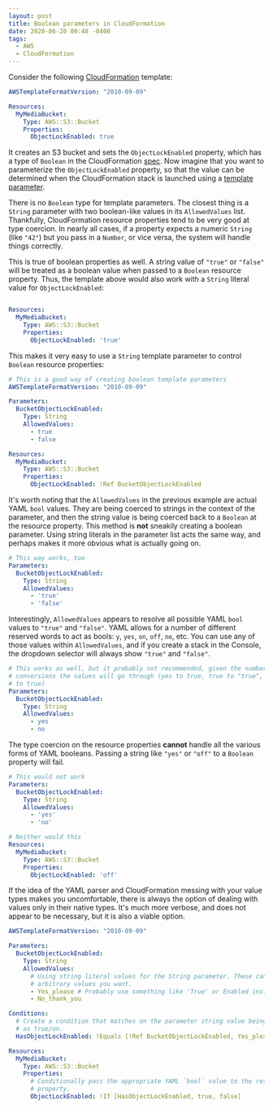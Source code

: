 ```yaml
---
layout: post
title: Boolean parameters in CloudFormation
date: 2020-06-20 00:48 -0400
tags:
  - AWS
  - CloudFormation
---
```


Consider the following [CloudFormation](https://aws.amazon.com/cloudformation/) template:

```yaml
AWSTemplateFormatVersion: "2010-09-09"

Resources:
  MyMediaBucket:
    Type: AWS::S3::Bucket
    Properties:
      ObjectLockEnabled: true
```

It creates an S3 bucket and sets the `ObjectLockEnabled` property, which has a type of `Boolean` in the CloudFormation [spec](https://docs.aws.amazon.com/AWSCloudFormation/latest/UserGuide/aws-properties-s3-bucket.html#cfn-s3-bucket-objectlockenabled). Now imagine that you want to parameterize the `ObjectLockEnabled` property, so that the value can be determined when the CloudFormation stack is launched using a [template parameter](https://docs.aws.amazon.com/AWSCloudFormation/latest/UserGuide/parameters-section-structure.html).

There is no `Boolean` type for template parameters. The closest thing is a `String` parameter with two boolean-like values in its `AllowedValues` list. Thankfully, CloudFormation resource properties tend to be very good at type coercion. In nearly all cases, if a property expects a numeric `String` (like `"42"`) but you pass in a `Number`, or vice versa, the system will handle things correctly.

This is true of boolean properties as well. A string value of `"true"` or `"false"` will be treated as a boolean value when passed to a `Boolean` resource property. Thus, the template above would also work with a `String` literal value for `ObjectLockEnabled`:

```yaml

Resources:
  MyMediaBucket:
    Type: AWS::S3::Bucket
    Properties:
      ObjectLockEnabled: 'true'
```

This makes it very easy to use a `String` template parameter to control `Boolean` resource properties:

```yaml
# This is a good way of creating boolean template parameters
AWSTemplateFormatVersion: "2010-09-09"

Parameters:
  BucketObjectLockEnabled:
    Type: String
    AllowedValues:
      - true
      - false

Resources:
  MyMediaBucket:
    Type: AWS::S3::Bucket
    Properties:
      ObjectLockEnabled: !Ref BucketObjectLockEnabled
```

It's worth noting that the `AllowedValues` in the previous example are actual YAML `bool` values. They are being coerced to strings in the context of the parameter, and then the string value is being coerced back to a `Boolean` at the resource property. This method is **not** sneakily creating a boolean parameter. Using string literals in the parameter list acts the same way, and perhaps makes it more obvious what is actually going on.

```yaml
# This way works, too
Parameters:
  BucketObjectLockEnabled:
    Type: String
    AllowedValues:
      - 'true'
      - 'false'
```

Interestingly, `AllowedValues` appears to resolve all possible YAML `bool` values to `"true"` and `"false"`. YAML allows for a number of different reserved words to act as bools: `y`, `yes`, `on`, `off`, `no`, etc. You can use any of those values within `AllowedValues`, and if you create a stack in the Console, the dropdown selector will always show `"true"` and `"false"`.

```yaml
# This works as well, but it probably not recommended, given the number of
# conversions the values will go through (yes to true, true to "true", "true"
# to true)
Parameters:
  BucketObjectLockEnabled:
    Type: String
    AllowedValues:
      - yes
      - no
```

The type coercion on the resource properties **cannot** handle all the various forms of YAML booleans. Passing a string like `"yes"` or `"off"` to a `Boolean` property will fail.

```yaml
# This would not work
Parameters:
  BucketObjectLockEnabled:
    Type: String
    AllowedValues:
      - 'yes'
      - 'no'
```

```yaml
# Neither would this
Resources:
  MyMediaBucket:
    Type: AWS::S3::Bucket
    Properties:
      ObjectLockEnabled: 'off'
```

If the idea of the YAML parser and CloudFormation messing with your value types makes you uncomfortable, there is always the option of dealing with values only in their native types. It's much more verbose, and does not appear to be necessary, but it is also a viable option.

```yaml
AWSTemplateFormatVersion: "2010-09-09"

Parameters:
  BucketObjectLockEnabled:
    Type: String
    AllowedValues:
      # Using string literal values for the String parameter. These can be any
      # arbitrary values you want.
      - Yes_please # Probably use something like 'True' or Enabled instead
      - No_thank_you

Conditions:
  # Create a condition that matches on the parameter string value being treated
  # as true/on.
  HasObjectLockEnabled: !Equals [!Ref BucketObjectLockEnabled, Yes_please]

Resources:
  MyMediaBucket:
    Type: AWS::S3::Bucket
    Properties:
      # Conditionally pass the appropriate YAML `bool` value to the resource
      # property.
      ObjectLockEnabled: !If [HasObjectLockEnabled, true, false]
```
